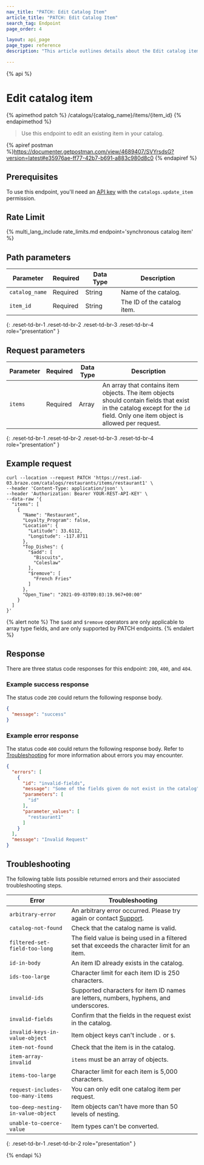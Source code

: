 ```yaml
---
nav_title: "PATCH: Edit Catalog Item"
article_title: "PATCH: Edit Catalog Item"
search_tag: Endpoint
page_order: 4

layout: api_page
page_type: reference
description: "This article outlines details about the Edit catalog item Braze endpoint."

---
```

{% api %}
# Edit catalog item
{% apimethod patch %}
/catalogs/{catalog_name}/items/{item_id}
{% endapimethod %}

> Use this endpoint to edit an existing item in your catalog.

{% apiref postman %}https://documenter.getpostman.com/view/4689407/SVYrsdsG?version=latest#e35976ae-ff77-42b7-b691-a883c980d8c0 {% endapiref %}

## Prerequisites

To use this endpoint, you'll need an [API key]({{site.baseurl}}/api/basics#rest-api-key/) with the `catalogs.update_item` permission.

## Rate Limit

{% multi_lang_include rate_limits.md endpoint='synchronous catalog item' %}

## Path parameters

| Parameter | Required | Data Type | Description |
|---|---|---|---|
| `catalog_name` | Required | String | Name of the catalog. |
| `item_id` | Required | String | The ID of the catalog item. |
{: .reset-td-br-1 .reset-td-br-2 .reset-td-br-3 .reset-td-br-4 role="presentation" }

## Request parameters

| Parameter | Required | Data Type | Description |
|---|---|---|---|
| `items` | Required | Array | An array that contains item objects. The item objects should contain fields that exist in the catalog except for the `id` field. Only one item object is allowed per request. |
{: .reset-td-br-1 .reset-td-br-2 .reset-td-br-3 .reset-td-br-4 role="presentation" }

## Example request

```
curl --location --request PATCH 'https://rest.iad-03.braze.com/catalogs/restaurants/items/restaurant1' \
--header 'Content-Type: application/json' \
--header 'Authorization: Bearer YOUR-REST-API-KEY' \
--data-raw '{
  "items": [
    {
      "Name": "Restaurant",
      "Loyalty_Program": false,
      "Location": {
        "Latitude": 33.6112,
        "Longitude": -117.8711
      },
      "Top_Dishes": {
        "$add": [
          "Biscuits",
          "Coleslaw"
        ],
        "$remove": [
          "French Fries"
        ]
      },
      "Open_Time": "2021-09-03T09:03:19.967+00:00"
    }
  ]
}'
```

{% alert note %}
The `$add` and `$remove` operators are only applicable to array type fields, and are only supported by PATCH endpoints.
{% endalert %}

## Response

There are three status code responses for this endpoint: `200`, `400`, and `404`.

### Example success response

The status code `200` could return the following response body.

```json
{
  "message": "success"
}
```

### Example error response

The status code `400` could return the following response body. Refer to [Troubleshooting](#troubleshooting) for more information about errors you may encounter.

```json
{
  "errors": [
    {
      "id": "invalid-fields",
      "message": "Some of the fields given do not exist in the catalog",
      "parameters": [
        "id"
      ],
      "parameter_values": [
        "restaurant1"
      ]
    }
  ],
  "message": "Invalid Request"
}
```

## Troubleshooting

The following table lists possible returned errors and their associated troubleshooting steps.

| Error | Troubleshooting |
| --- | --- |
| `arbitrary-error` | An arbitrary error occurred. Please try again or contact [Support]({{site.baseurl}}/support_contact/). |
| `catalog-not-found` | Check that the catalog name is valid. |
| `filtered-set-field-too-long` | The field value is being used in a filtered set that exceeds the character limit for an item. |
| `id-in-body` | An item ID already exists in the catalog. |
| `ids-too-large` | Character limit for each item ID is 250 characters. |
| `invalid-ids` | Supported characters for item ID names are letters, numbers, hyphens, and underscores. |
| `invalid-fields` | Confirm that the fields in the request exist in the catalog. |
| `invalid-keys-in-value-object` | Item object keys can't include `.` or `$`. |
| `item-not-found` | Check that the item is in the catalog. |
| `item-array-invalid` | `items` must be an array of objects. |
| `items-too-large` | Character limit for each item is 5,000 characters. |
| `request-includes-too-many-items` | You can only edit one catalog item per request. |
| `too-deep-nesting-in-value-object` | Item objects can't have more than 50 levels of nesting. |
| `unable-to-coerce-value` | Item types can't be converted. |
{: .reset-td-br-1 .reset-td-br-2 role="presentation" }

{% endapi %}
